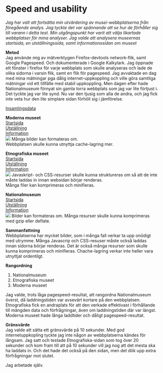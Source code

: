 Speed and usability
===============================

*Jag har valt att fortsätta min utvärdering av musei-webbplatserna från föregående analys. Jag tyckte det var spännande att se hur de förhåller sig till varann i detta test. Min utgångspunkt har varit att välja likartade webbplatser för mina analyser.
Jag valde att analysera museernas startsida, en utställningssida, samt informationssidan om museet*

**Metod**  
Jag använde mig av mätverktygen Firefox-devtools network-flik, samt Google Pagespeed. Och dokumenterade i Google Kalkylark.
Jag öppnade ett fönster i firefox för varje webbplats som skulle analyseras och lade de olika sidorna i varsin flik, samt en flik för pagespeed. Jag avvaktade en dag med mina mätningar pga dålig internet-uppkoppling och ville göra samtliga mätningar vid ett tillfälle med stabil uppkoppling. Men dagen efter hade Nationalmuseum förnyat sin gamla torra webbplats som jag var lite förtjust i. Det tyckte jag var lite synd. Nu var den tjusig som alla de andra, och jag fick inte veta hur den lite simplare sidan förhöll sig i jämförelse.

[Insamlingsdata](https://docs.google.com/spreadsheets/d/e/2PACX-1vSaDEW2WCBewbCSnoTCtEJwjWtnOq6S57jO7FeYpYwUbGr9ZbdxLyugLhwO7hOfEOczSgpFY_cIvtNI/pubhtml)  

**Moderna museet**  
[Startsida](https://www.modernamuseet.se/stockholm/sv/)  
[Utställning](https://www.modernamuseet.se/stockholm/sv/utstallningar/manipulera-varlden/)  
[Information](https://www.modernamuseet.se/stockholm/sv/om-museet/)  
<img class="imgAnalysis" src="img/modMus.png">
Många bilder kan formateras om.  
Webbplatsen skulle kunna utnyttja cache-lagring mer.  

**Etnografiska museet**  
[Startsida](http://www.varldskulturmuseerna.se/etnografiskamuseet/)  
[Utställning](http://www.varldskulturmuseerna.se/etnografiskamuseet/aktuella-utstallningar/magasinet-en-etnografisk-skattkammare/)  
[Information](http://www.varldskulturmuseerna.se/etnografiskamuseet/om-museet-2/)  
<img class="imgAnalysis" src="img/etnMus.png">
Javaskript- och CSS-resurser skulle kunna struktureras om så att de inte måste laddas in innan websidan börjar renderas.  
Många filer kan komprimeras och minifieras.

**Nationalmuseum**  
[Startsida](http://www.nationalmuseum.se/)  
[Utställning](http://www.nationalmuseum.se/sv/Utstallningar/Tidigare/Hundra-ar-av-finsk-design/)  
[Information](http://www.nationalmuseum.se/sv/Om-Nationalmuseum/)  
<img class="imgAnalysis" src="img/natmusNy.jpg">
Bilder kan formateras om.
Många resurser skulle kunna komprimeras med gzip eller deflate.  

**Sammanfattning**  
Webbplatserna har mycket bilder, som i många fall verkar ta upp onödigt med utrymme. Många Javascrip och CSS-resuser måste också laddas innan sidorna börjar renderas. Det är också många resurser som skulle kunna komprimeras och minifieras. Chache-lagring verkar inte heller vara utnyttjat ordentilgt.

**Rangordning**  
1. Nationalmuseum  
2. Etnografiska museet  
3. Moderna museet  

Jag valde, trots låga pagespeed-resultat, att rangordna Nationalmuseum överst, då laddningstiden var avsevärt kortare på den webbplatsen. Etnografiska fick en andraplats för att den verkade effektivast i förhållande till mängden data och förfrågningar, även om laddningstiden där var längst. Moderna museet hade långa laddtider och dåligt pagespeed-resultat.

**Gränsvärde**  
Jag valde att sätta ett gränsvärde på 10 sekunder.
Med god internetuppkopling tyckte jag inte någon av webbplatserna kändes för långsam. Jag satt och testade Etnografiska-sidan som tog över 20 sekunder och kom fram till att på 10 sekunder vill jag nog att det mesta ska ha laddats in. Och det hade det också på den sidan, men det dök upp extra förfrågningar mot slutet.

Jag arbetade själv.
